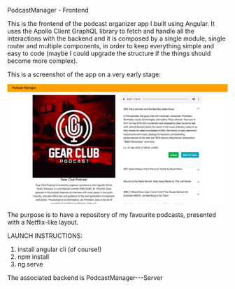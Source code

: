 PodcastManager - Frontend 

This is the frontend of the podcast organizer app I built using Angular. It uses the Apollo Client GraphQL library to fetch and handle all the interactions with the backend and it is composed by a single module, single router and multiple components, in order to keep everything simple and easy to code (maybe I could upgrade the structure if the things should become more complex).

This is a screenshot of the app on a very early stage:

![](github/preview.png)

The purpose is to have a repository of my favourite podcasts, presented with a Netflix-like layout. 

LAUNCH INSTRUCTIONS:
  1) install angular cli (of course!)
  2) npm install
  3) ng serve
  
The associated backend is PodcastManager---Server
  
